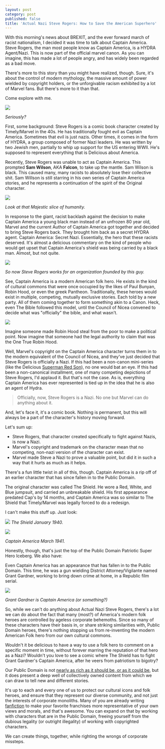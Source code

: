```yaml
---
layout: post
category: post
published: false
title: 'Actual Nazi Steve Rogers: How to Save the American Superhero'
---
```

With this morning's news about BREXIT, and the ever forward march of racist nationalism, I decided it was time to talk about Captain America. Steve Rogers, the man most people know as Captain America, is a HYDRA Agent/Nazi. This is now part of the official marvel canon. As you can imagine, this has made a lot of people angry, and has widely been regarded as a bad move.

There's more to this story than you might have realized, though. Sure, it's about the control of modern mythology, the massive amount of power wielded by copyright holders, or the unforgivable racism exhibited by a lot of Marvel fans. But there's more to it than that.

Come explore with me.

![][1]

_Seriously?_

First, some background: Steve Rogers is a comic book character created by Timely/Marvel in the 40s. He has traditionally fought evil as Captain America. Sometimes that evil is just nazis. Other times, it comes in the form of HYDRA, a group composed of former Nazi leaders. He was written by two Jewish men, partially to whip up support for the US entering WWII. He's supposed to represent everything that is Delicious about America.

Recently, Steve Rogers was unable to act as Captain America. This prompted **Sam Wilson**, AKA **Falcon**, to take up the mantle. Sam Wilson is black. This caused many, many racists to absolutely lose their collective shit. Sam Willson is still starring in his own series of Captain America stories, and he represents a continuation of the spirit of the Original character.

![][2]

_Look at that Majestic slice of humanity._

In response to the giant, racist backlash against the decision to make Captain America a young black man instead of an unfrozen 80 year old, Marvel and the current Author of Captain America got together and decided to bring Steve Rogers back. They brought him back as a secret HYDRA agent. Captain America: Secret Nazi. Essentially, the hero that these racists deserved. It's almost a delicious commentary on the kind of people who would get upset that Captain America's shield was being carried by a black man. Almost, but not quite.

![][3]

_So now Steve Rogers works for an organization founded by this guy._

See, Captain America is a modern American folk hero. He exists in the kind of cultural commons that were once occupied by the likes of Paul Bunyan, Robin Hood, or even the greek Pantheon. Traditionally, these heroes would exist in multiple, competing, mutually exclusive stories. Each told by a new party. All of them coming together to form something akin to a Canon. Heck, even The Bible followed this model, until the Council of Nicea convened to decide what was "officially" the bible, and what wasn't.

![][4]

Imagine someone made Robin Hood steal from the poor to make a political point. Now imagine that someone had the legal authority to claim that was the One True Robin Hood.

Well, Marvel's copyright on the Captain America character turns them in to the modern equivalent of the Council of Nicea, and they've just decided that Steve Rogers is officially a Nazi. If this had been a non-canon mini-series (like the Delicious [Superman Red Son][5]), no one would bat an eye. If this had been a non-canonical installment, one of many competing depictions of Steve Rogers, I'd applaud it. But that's not the case. As is, everything Captain America has ever represented is tied up in the idea that he is also an agent of Hydra.

> Officially, now, Steve Rogers is a Nazi. No one but Marvel can do anything about it.

And, let's face it, it's a comic book. Nothing is permanent, but this will always be a part of the character's history moving forward.

Let's sum up:

* Steve Rogers, that character created specifically to fight against Nazis, is now a Nazi.
* Marvel's copyright and trademark on the character mean that no competing, non-nazi version of the character can exist.
* Marvel made Steve a Nazi to prove a valuable point, but did it in such a way that it hurts as much as it helps.

There's a fun little twist in all of this, though. Captain America is a rip off of an earlier character that has since fallen in to the Public Domain.

The original character was called The Shield. He wore a Red, White, and Blue jumpsuit, and carried an unbreakable shield. His first appearance predated Cap's by 14 months, and Captain America was so similar to The Shield that Timely/Marvel was legally forced to do a redesign.

I can't make this stuff up. Just look:

![][6]
_The Shield January 1940._

![][7]

_Captain America March 1941._

Honestly, though, that's just the top of the Public Domain Patriotic Super Hero Iceberg. We also have:

Even Captain America has an appearance that has fallen in to the Public Domain. This time, he was a gun wielding District Attorney/Vigilante named Grant Gardner, working to bring down crime at home, in a Republic film serial.

![][8]

_Grant Gardner is Captain America (or something?)_


So, while we can't do anything about Actual Nazi Steve Rogers, there's a lot we can do about the fact that many (most?) of America's modern folk heroes are controlled by ageless corporate behemoths. Since so many of these characters have their basis in, or share striking similarities with, Public Domain heroes, there's nothing stopping us from re-inventing the modern American Folk hero from our own cultural commons.

Wouldn't it be delicious to have a way to use a folk hero to comment on a specific moment in time, without forever marring the reputation of that hero as a Nazi? Wouldn't you love to see a comic where The Shield has to fight Grant Gardner's Captain America, after he veers from patriotism to bigotry?

Our Public Domain is not [nearly as rich as it should be, or as it could be][9], but it does present a deep well of collectively owned content from which we can draw to tell new and different stories.

It's up to each and every one of us to protect our cultural icons and folk heroes, and ensure that they represent our diverse community, and not just the interests of corporate monoliths. Many of you are already writing [fanfiction][10] to make your favorite franchises more representative of your own views and morals, and that's awesome. You can expand on that by working with characters that are in the Public Domain, freeing yourself from the dubious legality (or outright illegality) of working with copyrighted characters.

We can create things, together, while righting the wrongs of corporate missteps.

[1]: https://cdn-images-1.medium.com/max/2000/1*KQPeBsoeUi1zXw3S-xU2XA.jpeg
[2]: https://cdn-images-1.medium.com/max/800/1*o8pHkg1-s3HMktMHL_2xow.jpeg
[3]: https://cdn-images-1.medium.com/max/1200/1*m5YLL5COC-CqSfNxaNt8yg.jpeg
[4]: https://cdn-images-1.medium.com/max/800/1*4tCx31jjVwPW3MTxAKVqxA.jpeg
[5]: https://en.wikipedia.org/wiki/Superman:_Red_Son
[6]: https://cdn-images-1.medium.com/max/600/1*-BSCWu2kfIrjUxN7-zrEzg.jpeg
[7]: https://cdn-images-1.medium.com/max/600/1*1dUdqDi-1m_5ouETQJ3uyQ.jpeg
[8]: https://cdn-images-1.medium.com/max/800/1*EhtQhwyWEvsIy1OwoIolSQ.jpeg
[9]: http://qz.com/580123/its-public-domain-day-and-once-again-americans-get-almost-nothing/
[10]: https://medium.com/@ajroach42/the-outer-edge-of-fan-fiction-a4ac34359a8d#.jfu7hx4su